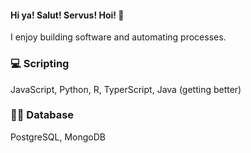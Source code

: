 #### Hi ya! Salut! Servus! Hoi!  👋

I enjoy building software and automating processes.

### :computer: Scripting

JavaScript, Python, R, TyperScript, Java (getting better)

### :man_technologist: Database

PostgreSQL, MongoDB


<!--
**bayoishola20/bayoishola20** is a ✨ _special_ ✨ repository because its `README.md` (this file) appears on your GitHub profile.

Here are some ideas to get you started:

- 🔭 I’m currently working on ...
- 🌱 I’m currently learning ...
- 👯 I’m looking to collaborate on ...
- 🤔 I’m looking for help with ...
- 💬 Ask me about ...
- 📫 How to reach me: ...
- 😄 Pronouns: ...
- ⚡ Fun fact: ...
-->
